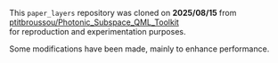 This `paper_layers` repository was cloned on **2025/08/15** from  
[ptitbroussou/Photonic_Subspace_QML_Toolkit](https://github.com/ptitbroussou/Photonic_Subspace_QML_Toolkit/tree/main)  
for reproduction and experimentation purposes.

Some modifications have been made, mainly to enhance performance.